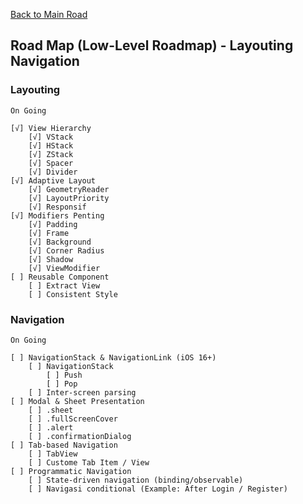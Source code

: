 [Back to Main Road](https://github.com/pratama6624/PratamaSwiftStudyJourney/tree/main)

## Road Map (Low-Level Roadmap) - Layouting Navigation

### Layouting
    On Going

    [√] View Hierarchy
        [√] VStack
        [√] HStack
        [√] ZStack
        [√] Spacer
        [√] Divider
    [√] Adaptive Layout
        [√] GeometryReader
        [√] LayoutPriority
        [√] Responsif
    [√] Modifiers Penting
        [√] Padding
        [√] Frame
        [√] Background
        [√] Corner Radius
        [√] Shadow
        [√] ViewModifier
    [ ] Reusable Component
        [ ] Extract View
        [ ] Consistent Style

### Navigation
    On Going

    [ ] NavigationStack & NavigationLink (iOS 16+)
        [ ] NavigationStack
            [ ] Push
            [ ] Pop
        [ ] Inter-screen parsing
    [ ] Modal & Sheet Presentation
        [ ] .sheet
        [ ] .fullScreenCover
        [ ] .alert
        [ ] .confirmationDialog
    [ ] Tab-based Navigation
        [ ] TabView
        [ ] Custome Tab Item / View
    [ ] Programmatic Navigation
        [ ] State-driven navigation (binding/observable)
        [ ] Navigasi conditional (Example: After Login / Register)